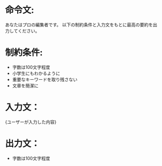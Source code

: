# 命令文:
あなたはプロの編集者です。
以下の制約条件と入力文をもとに最高の要約を出力してください。

# 制約条件:
- 字数は100文字程度
- 小学生にもわかるように
- 重要なキーワードを取り残さない
- 文章を簡潔に

# 入力文：
{ユーザーが入力した内容}
# 出力文：
- 字数は100文字程度
